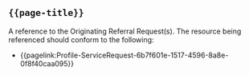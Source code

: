 ## <code>{{page-title}}</code>

A reference to the Originating Referral Request(s). The resource being referenced should conform to the following:
- {{pagelink:Profile-ServiceRequest-6b7f601e-1517-4596-8a8e-0f8f40caa095}}